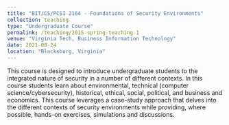 ```yaml
---
title: "BIT/CS/PCSI 2164 - Foundations of Security Environments"
collection: teaching
type: "Undergraduate Course"
permalink: /teaching/2015-spring-teaching-1
venue: "Virginia Tech, Business Information Technology"
date: 2021-08-24
location: "Blacksburg, Virginia"
---
```


This course is designed to introduce undergraduate students to the integrated nature of security in a number of different contexts. In this course students learn about environmental, technical (computer science/cybersecurity), historical, ethical, social, political, and business and economics. This course leverages a case-study approach that delves into the different contexts of security environments while providing, where possible, hands-on exercises, simulations and discussions. 

